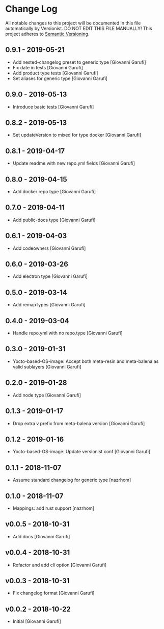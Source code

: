 # Change Log

All notable changes to this project will be documented in this file
automatically by Versionist. DO NOT EDIT THIS FILE MANUALLY!
This project adheres to [Semantic Versioning](http://semver.org/).

## 0.9.1 - 2019-05-21

* Add nested-changelog preset to generic type [Giovanni Garufi]
* Fix date in tests [Giovanni Garufi]
* Add product type tests [Giovanni Garufi]
* Set aliases for generic type [Giovanni Garufi]

## 0.9.0 - 2019-05-13

* Introduce basic tests [Giovanni Garufi]

## 0.8.2 - 2019-05-13

* Set updateVersion to mixed for type docker [Giovanni Garufi]

## 0.8.1 - 2019-04-17

* Update readme with new repo.yml fields [Giovanni Garufi]

## 0.8.0 - 2019-04-15

* Add docker repo type [Giovanni Garufi]

## 0.7.0 - 2019-04-11

* Add public-docs type [Giovanni Garufi]

## 0.6.1 - 2019-04-03

* Add codeowners [Giovanni Garufi]

## 0.6.0 - 2019-03-26

* Add electron type [Giovanni Garufi]

## 0.5.0 - 2019-03-14

* Add remapTypes [Giovanni Garufi]

## 0.4.0 - 2019-03-04

* Handle repo.yml with no repo.type [Giovanni Garufi]

## 0.3.0 - 2019-01-31

* Yocto-based-OS-image: Accept both meta-resin and meta-balena as valid sublayers [Giovanni Garufi]

## 0.2.0 - 2019-01-28

* Add node type [Giovanni Garufi]

## 0.1.3 - 2019-01-17

* Drop extra v prefix from meta-balena version [Giovanni Garufi]

## 0.1.2 - 2019-01-16

* Yocto-based-OS-image: Update versionist.conf [Giovanni Garufi]

## 0.1.1 - 2018-11-07

* Assume standard changelog for generic type [nazrhom]

## 0.1.0 - 2018-11-07

* Mappings: add rust support [nazrhom]

## v0.0.5 - 2018-10-31

* Add docs [Giovanni Garufi]

## v0.0.4 - 2018-10-31

* Refactor and add cli option [Giovanni Garufi]

## v0.0.3 - 2018-10-31

* Fix changelog format [Giovanni Garufi]

## v0.0.2 - 2018-10-22

* Initial [Giovanni Garufi]
